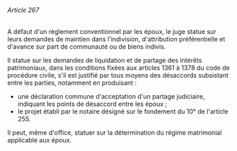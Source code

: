 ###### Article 267

A défaut d'un règlement conventionnel par les époux, le juge statue sur leurs demandes de maintien dans l'indivision, d'attribution préférentielle et d'avance sur part de communauté ou de biens indivis.

Il statue sur les demandes de liquidation et de partage des intérêts patrimoniaux, dans les conditions fixées aux articles 1361 à 1378 du code de procédure civile, s'il est justifié par tous moyens des désaccords subsistant entre les parties, notamment en produisant :

- une déclaration commune d'acceptation d'un partage judiciaire, indiquant les points de désaccord entre les époux ;
- le projet établi par le notaire désigné sur le fondement du 10° de l'article 255.

Il peut, même d'office, statuer sur la détermination du régime matrimonial applicable aux époux.

